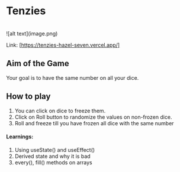 # Tenzies
<br />
![alt text](image.png)

Link: [https://tenzies-hazel-seven.vercel.app/]

## Aim of the Game
Your goal is to have the same number on all your dice.

## How to play
1. You can click on dice to freeze them.
2. Click on Roll button to randomize the values on non-frozen dice.
3. Roll and freeze till you have frozen all dice with the same number 


#### Learnings:
1. Using useState() and useEffect()
2. Derived state and why it is bad
3. every(), fill() methods on arrays
